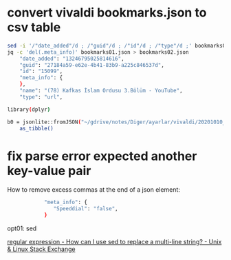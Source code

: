 
# convert vivaldi bookmarks.json to csv table

```bash
sed -i '/"date_added"/d ; /"guid"/d ; /"id"/d ; /"type"/d ;' bookmarks01.json
jq -c 'del(.meta_info)' bookmarks01.json > bookmarks02.json 
	"date_added": "13246795025814616",
	"guid": "27184a59-e62e-4b41-83b9-a225c846537d",
	"id": "15099",
	"meta_info": {
	},
	"name": "(78) Kafkas İslam Ordusu 3.Bölüm - YouTube",
	"type": "url",
```


```bash
library(dplyr)

b0 = jsonlite::fromJSON("~/gdrive/notes/Diger/ayarlar/vivaldi/20201010_bookmarks.json", simplifyDataFrame = T) %>%
	as_tibble()
```

# fix parse error expected another key-value pair

How to remove excess commas at the end of a json element:

```bash
            "meta_info": {
               "Speeddial": "false",
            }
```

opt01: sed

[regular expression - How can I use sed to replace a multi-line string? - Unix & Linux Stack Exchange](https://unix.stackexchange.com/questions/26284/how-can-i-use-sed-to-replace-a-multi-line-string)

